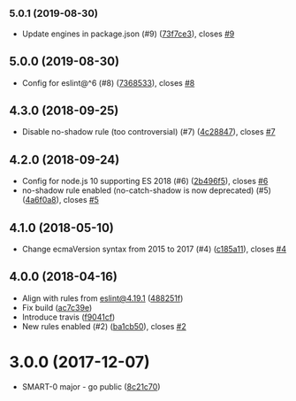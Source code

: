 ## <small>5.0.1 (2019-08-30)</small>

* Update engines in package.json (#9) ([73f7ce3](https://github.com/smartrecruiters/eslint-config/commit/73f7ce3)), closes [#9](https://github.com/smartrecruiters/eslint-config/issues/9)



## 5.0.0 (2019-08-30)

* Config for eslint@^6 (#8) ([7368533](https://github.com/smartrecruiters/eslint-config/commit/7368533)), closes [#8](https://github.com/smartrecruiters/eslint-config/issues/8)



## 4.3.0 (2018-09-25)

* Disable no-shadow rule (too controversial) (#7) ([4c28847](https://github.com/smartrecruiters/eslint-config/commit/4c28847)), closes [#7](https://github.com/smartrecruiters/eslint-config/issues/7)



## 4.2.0 (2018-09-24)

* Config for node.js 10 supporting ES 2018 (#6) ([2b496f5](https://github.com/smartrecruiters/eslint-config/commit/2b496f5)), closes [#6](https://github.com/smartrecruiters/eslint-config/issues/6)
* no-shadow rule enabled (no-catch-shadow is now deprecated) (#5) ([4a6f0a8](https://github.com/smartrecruiters/eslint-config/commit/4a6f0a8)), closes [#5](https://github.com/smartrecruiters/eslint-config/issues/5)



<a name="4.1.0"></a>
## 4.1.0 (2018-05-10)

* Change ecmaVersion syntax from 2015 to 2017 (#4) ([c185a11](https://github.com/smartrecruiters/eslint-config/commit/c185a11)), closes [#4](https://github.com/smartrecruiters/eslint-config/issues/4)



<a name="4.0.0"></a>
## 4.0.0 (2018-04-16)

* Align with rules from eslint@4.19.1 ([488251f](https://github.com/smartrecruiters/eslint-config/commit/488251f))
* Fix build ([ac7c39e](https://github.com/smartrecruiters/eslint-config/commit/ac7c39e))
* Introduce travis ([f9041cf](https://github.com/smartrecruiters/eslint-config/commit/f9041cf))
* New rules enabled (#2) ([ba1cb50](https://github.com/smartrecruiters/eslint-config/commit/ba1cb50)), closes [#2](https://github.com/smartrecruiters/eslint-config/issues/2)



<a name="3.0.0"></a>
# 3.0.0 (2017-12-07)

* SMART-0 major - go public ([8c21c70](https://github.com/smartrecruiters/eslint-config/commit/8c21c70))



